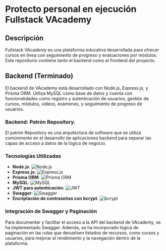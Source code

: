 # Protecto personal en ejecución Fullstack VAcademy

## Descripción

Fullstack VAcademy es una plataforma educativa desarrollada para ofrecer cursos en línea con seguimiento de progreso y evaluaciones por módulos. Este repositorio contiene tanto el backend como el frontend del proyecto.

## Backend (Terminado)

El backend de VAcademy está desarrollado con Node.js, Express.js, y Prisma ORM. Utiliza MySQL como base de datos y cuenta con funcionalidades como registro y autenticación de usuarios, gestión de cursos, módulos, videos, exámenes, y seguimiento de progreso de usuarios.

### Backend: Patrón Repository.

El patrón Repository es una arquitectura de software que se utiliza comúnmente en el desarrollo de aplicaciones backend para separar las capas de acceso a datos de la lógica de negocio. 

### Tecnologías Utilizadas

- **Node.js**: ![Node.js](https://img.shields.io/badge/Node.js-339933?logo=node.js&logoColor=white)
- **Express.js**: ![Express.js](https://img.shields.io/badge/Express.js-000000?logo=express&logoColor=white)
- **Prisma ORM**: ![Prisma ORM](https://img.shields.io/badge/Prisma-2D3748?logo=prisma&logoColor=white)
- **MySQL**: ![MySQL](https://img.shields.io/badge/MySQL-4479A1?logo=mysql&logoColor=white)
- **JWT para autenticación**: ![JWT](https://img.shields.io/badge/JWT-000000?logo=jsonwebtokens&logoColor=white)
- **Swagger**: ![Swagger](https://img.shields.io/badge/Swagger-%2344AA99.svg?logo=swagger&logoColor=white)
- **Encriptación de contraseñas con bcrypt**: ![bcrypt](https://img.shields.io/badge/bcrypt-007396?logo=npm&logoColor=white)

### Integración de Swagger y Paginación

Para documentar y facilitar el acceso a la API del backend de VAcademy, se ha implementado Swagger. Además, se ha incorporado lógica de paginación en las rutas que devuelven listados de recursos, como cursos y usuarios, para mejorar el rendimiento y la navegación dentro de la plataforma.
